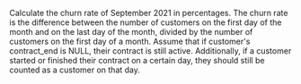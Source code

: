 Calculate the churn rate of September 2021 in percentages. The churn rate is the difference between the number of customers on the first day of the month and on the last day of the month, divided by the number of customers on the first day of a month.
Assume that if customer's contract_end is NULL, their contract is still active. Additionally, if a customer started or finished their contract on a certain day, they should still be counted as a customer on that day.